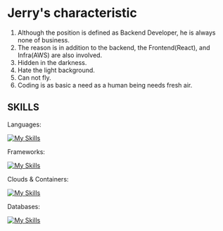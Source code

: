 # Jerry's characteristic
1. Although the position is defined as Backend Developer, he is always none of business.
2. The reason is in addition to the backend, the Frontend(React), and Infra(AWS) are also involved.
3. Hidden in the darkness.
4. Hate the light background.
5. Can not fly.
6. Coding is as basic a need as a human being needs fresh air.

## SKILLS
Languages:

[![My Skills](https://skillicons.dev/icons?i=python,golang,typescript,css&perline=3)](https://skillicons.dev) 

Frameworks:

[![My Skills](https://skillicons.dev/icons?i=react,nextjs,flask,django,fastapi&perline=3)](https://skillicons.dev) 

Clouds & Containers: 

[![My Skills](https://skillicons.dev/icons?i=aws,docker&perline=3)](https://skillicons.dev) 

Databases:

[![My Skills](https://skillicons.dev/icons?i=mysql,postgresql&perline=3)](https://skillicons.dev) 

